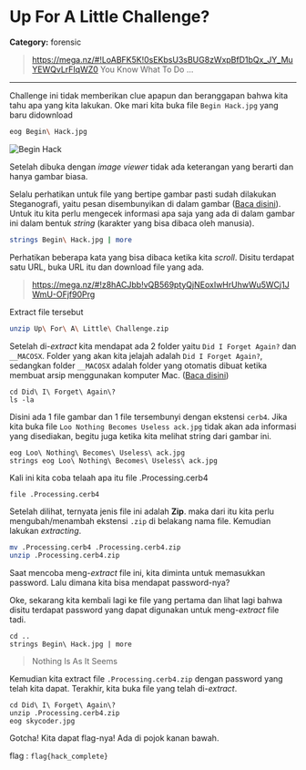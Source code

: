 # Up For A Little Challenge?
**Category:** forensic

> https://mega.nz/#!LoABFK5K!0sEKbsU3sBUG8zWxpBfD1bQx_JY_MuYEWQvLrFIqWZ0 You Know What To Do ...
---

Challenge ini tidak memberikan clue apapun dan beranggapan bahwa kita tahu apa yang kita lakukan. Oke mari kita buka file `Begin Hack.jpg` yang baru didownload
```bash
eog Begin\ Hack.jpg
```

![Begin Hack](https://raw.githubusercontent.com/cerc-undip/CTF-Learn-Writeup/update/up_for_a_little_challenge_COMPLETE/Begin%20Hack.jpg)

Setelah dibuka dengan _image viewer_ tidak ada keterangan yang berarti dan hanya gambar biasa.

Selalu perhatikan untuk file yang bertipe gambar pasti sudah dilakukan Steganografi, yaitu pesan disembunyikan di dalam gambar ([Baca disini](https://id.wikipedia.org/wiki/Steganografi)). Untuk itu kita perlu mengecek informasi apa saja yang ada di dalam gambar ini dalam bentuk _string_ (karakter yang bisa dibaca oleh manusia).
```bash
strings Begin\ Hack.jpg | more
```

Perhatikan beberapa kata yang bisa dibaca ketika kita _scroll_. Disitu terdapat satu URL, buka URL itu dan download file yang ada.

> https://mega.nz/#!z8hACJbb!vQB569ptyQjNEoxIwHrUhwWu5WCj1JWmU-OFjf90Prg

Extract file tersebut
```bash
unzip Up\ For\ A\ Little\ Challenge.zip
```

Setelah di-_extract_ kita mendapat ada 2 folder yaitu `Did I Forget Again?` dan `__MACOSX`. Folder yang akan kita jelajah adalah `Did I Forget Again?`, sedangkan folder `__MACOSX` adalah folder yang otomatis dibuat ketika membuat arsip menggunakan komputer Mac. ([Baca disini](https://gotoes.org/sales/Zip_Mac_Files_For_PC/What_Is__MACOSX.php))
```
cd Did\ I\ Forget\ Again\?
ls -la
```

Disini ada 1 file gambar dan 1 file tersembunyi dengan ekstensi `cerb4`. Jika kita buka file `Loo Nothing Becomes Useless ack.jpg` tidak akan ada informasi yang disediakan, begitu juga ketika kita melihat string dari gambar ini.
```bashi
eog Loo\ Nothing\ Becomes\ Useless\ ack.jpg
strings eog Loo\ Nothing\ Becomes\ Useless\ ack.jpg
```

Kali ini kita coba telaah apa itu file .Processing.cerb4
```
file .Processing.cerb4
```

Setelah dilihat, ternyata jenis file ini adalah **Zip**. maka dari itu kita perlu mengubah/menambah ekstensi `.zip` di belakang nama file. Kemudian lakukan _extracting_.
```bash
mv .Processing.cerb4 .Processing.cerb4.zip
unzip .Processing.cerb4.zip
```

Saat mencoba meng-_extract_ file ini, kita diminta untuk memasukkan password. Lalu dimana kita bisa mendapat password-nya?

Oke, sekarang kita kembali lagi ke file yang pertama dan lihat lagi bahwa disitu terdapat password yang dapat digunakan untuk meng-_extract_ file tadi.
```
cd ..
strings Begin\ Hack.jpg | more
```

> Nothing Is As It Seems

Kemudian kita extract file `.Processing.cerb4.zip` dengan password yang telah kita dapat. Terakhir, kita buka file yang telah di-_extract_.
```
cd Did\ I\ Forget\ Again\?
unzip .Processing.cerb4.zip
eog skycoder.jpg
```

Gotcha! Kita dapat flag-nya! Ada di pojok kanan bawah.

flag : `flag{hack_complete}`
